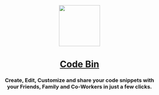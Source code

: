 <p align='center'>
  <a href="https://codebin.site">
    <img src="https://cdn.discordapp.com/attachments/653733403841134600/972798410795143178/CodeBinTrans.png" height="128">
    <h1 align="center">Code Bin</h1>
  </a>
</p>

<h3 align="center">Create, Edit, Customize and share your code snippets with your Friends, Family and Co-Workers in just a few clicks.</h3>
